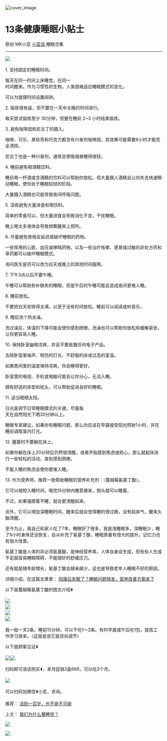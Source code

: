![cover_image](https://mmbiz.qpic.cn/mmbiz_jpg/A8SKDch4cJEMSbINRlP4JzyIBAxb9cEd6ibFuF93Tkbia4cibcrwBGyEb0r50WvxBMv5icYA0GDXVxGhotCJ3zVQfA/0?wx_fmt=jpeg)

#  13条健康睡眠小贴士

原创  MK小亚  [ 小亚说 ](https://mp.weixin.qq.com/mp/appmsgalbum?__biz=MzUxNDAwNTk0MQ==&action=getalbum&album_id=3089642634027024384#wechat_redirect) 睡眠合集

__ _ _ _ _

![](https://mmbiz.qpic.cn/mmbiz_jpg/A8SKDch4cJEMSbINRlP4JzyIBAxb9cEdeALGVjibklHzaXFDZaUqMwncWicPGM0dFZicQlNmW6Rib6cWQH1Lr3prjw/640?wx_fmt=jpeg)
​

  
1\.  坚持固定的睡眠时间。  

  

每天在同一时间上床睡觉，在同一  
时间醒来。作为习惯性的生物，人类很难适应睡眠模式的变化。

可以为就寝时间设置闹钟。

  
2\.  锻炼很有益，但不要在一天中太晚的时间进行。

  

每天尝试锻炼至少 30分钟，但要在睡前 2~3 小时结束锻炼。

  
3\.  避免咖啡因和尼古丁的摄入。

  

咖啡、可乐、某些茶和巧克力都含有兴奋剂咖啡因，其效果可能需要8小时才能完全清除。

尼古丁也是一种兴奋剂，通常会使吸烟者睡得很轻。

  
4\.  睡前避免喝酒精饮料。

  

睡前喝一杯酒或含酒精的饮料可以帮助你放松，但大量摄人酒精会让你失去快速眼动睡眠，使你处于睡眠较轻的阶段。

大量摄入酒精也可能导致夜间呼吸问题。

  
5\.  深夜避免大量进食和喝饮料。

  

简单的零食可以，但大量进食会导致消化不良，干扰睡眠。

晚上喝太多液体会导致频繁醒来上厕所。

  
6\.  尽量避免使用会延迟或破坏睡眠的药物。

  

一些常用的心脏、血压或哮喘药物，以及一些治疗咳嗽、感冒或过敏的非处方药和草药都可以破坏睡眠模式。

询问医生是否可以改为白天或晚上的其他时间服用。

  
7\.  下午3点以后不要午睡。

  

午睡可以帮助弥补缺失的睡眠，但是午后的午睡可能会造成夜间更难人睡。

  
8\.  睡前放松。

  

不要把白天安排得太满，以至于没有时间放松。睡前可以阅读或听音乐。

  
9\.  睡前洗个热水澡。

  

洗过澡后，体温的下降可能会使你感到困倦，洗澡也可以帮助你放松和缓解紧张，让你更容易入睡。

  

10\.  保持卧室幽暗凉爽，并且不要放置任何电子产品。

  

去除卧室里噪声、明亮的灯光、不舒服的床或过高的室温。

  

如果房间里的温度保持凉爽，你会睡得更好。

  

卧室里的电视、手机或电脑可能会让你分心，无法入睡。

  

拥有舒适的床垫和枕头，可以帮助促进良好的睡眠。

  
11\.  适当晒晒太阳。

  

日光是调节日常睡眠模式的关键。尽量每  
天在自然阳光下晒30分钟以上。

  

睡眠专家建议，如果你有睡眠问题，那么你应该在早晨接受阳光照射1小时，并在睡前调暗室内灯光。

  
12\.  醒着时不要躺在床上。

  

如果你躺在床上20分钟后仍然很清醒，或者开始感到焦虑或担心，那么就起床进行一些轻松的活动，直到感到困倦。

不能入睡的焦虑会使你更难入睡。

  

13\.  作为营养师，推荐一款帮助睡眠的营养补充剂：〈蔓越莓氨基丁酸〉。

  

它可以缩短入睡时间，喝完15分钟内睡意袭来，倒头就可以睡着。

不过，如果强撑着不睡，就会更清醒起来。

  

另外，它可以增加深睡眠时间，醒来后就会觉得睡的很过瘾，没有起床气，醒来头脑清醒。

  

至今为止，我自己和家人吃了7年，睡眠好了很多，我是浅睡眠多，深睡眠少，睡了8小时身体还没恢复，自从补充了氨基丁酸，睡眠质量有很大的提升。记忆力也有很大改善。

  

氨基丁酸是人体的非必须氨基酸，是神经营养素，人体自身会生成，但有些人生成不足就容易睡眠障碍，不能很好的舒缓压力。

  

还有就是随年龄增长，氨基丁酸会越来越少，这也是导致老年人睡眠不好的原因。

  

详细介绍，在这篇文章里： [ 阳康后失眠了？睡眠问题频发，营养改善方案来了
](https://mp.weixin.qq.com/s?__biz=MzUxNDAwNTk0MQ==&mid=2247484798&idx=1&sn=3da29f03914e9e25f8d1ddf10260219c&scene=21#wechat_redirect)

  

以下是蔓越莓氨基丁酸的图文介绍⬇️

![](https://mmbiz.qpic.cn/mmbiz_jpg/A8SKDch4cJEMSbINRlP4JzyIBAxb9cEd6bqOhsB1f6bO2WF0icec23shZKZQeDOqcVqIX2u4B5afL4XsoIDI83Q/640?wx_fmt=jpeg)
​  
![](https://mmbiz.qpic.cn/mmbiz_jpg/A8SKDch4cJEMSbINRlP4JzyIBAxb9cEdyf5Mz7qSd3mxBEPbnW6MzcyABL5kfhKZkTiauMZRUpJEN32Ks1Fec4w/640?wx_fmt=jpeg)
​  
![](https://mmbiz.qpic.cn/mmbiz_jpg/A8SKDch4cJEMSbINRlP4JzyIBAxb9cEd3YwGChv3XUYCslaJvmUadCTfhQpQjn09I4icicfPyCAmy2W9Q6qsTfIg/640?wx_fmt=jpeg)
​  
![](https://mmbiz.qpic.cn/mmbiz_jpg/A8SKDch4cJEMSbINRlP4JzyIBAxb9cEdiaOicdwmAAoZuIdnr4iannia0QM0ap62LBJjS0u3NtgYzPHkdCSowEHOPQ/640?wx_fmt=jpeg)
​

  

我一般一天2条，睡前15分钟，可以干吃1～2条。有时早晨或午后吃1包，提高工作学习效率。（这就是说它是双向调节）

  

以下是顾客见证⬇️

  

![](https://mmbiz.qpic.cn/mmbiz_jpg/A8SKDch4cJEMSbINRlP4JzyIBAxb9cEdDoQ6ynXnbZfYYJJzB1TShHcHrWPBUJTADXecQ08IPd5CztnzZBXBqw/640?wx_fmt=jpeg)
​
![](https://mmbiz.qpic.cn/mmbiz_jpg/A8SKDch4cJEMSbINRlP4JzyIBAxb9cEdBXPHjb6bLnljc4icrcgforYrE9AKo6pKQkgicESDPNTWECic2TLCib2oQg/640?wx_fmt=jpeg)
​  
  

扫码即可进店购买⬇️，本月促销3盒666，可以吃3个月。

  

![](https://mmbiz.qpic.cn/mmbiz_jpg/A8SKDch4cJEMSbINRlP4JzyIBAxb9cEdlY2qXVWnsqoktbgu2KrxDpzePFkWicLwmFxLm6gdDXsHpjKia1tFwGGw/640?wx_fmt=jpeg)
​  

  

可以扫码加微信⬇️小亚，咨询。

  
  
  

推荐： [ 活到一百岁，也不是不可能
](http://mp.weixin.qq.com/s?__biz=MzUxNDAwNTk0MQ==&mid=2247483704&idx=1&sn=dfbbe1321750ce81b34879745eea796b&chksm=f94dcfe2ce3a46f4d523630b552fa2c792af6b85392f0f7001b73b2629da0756981ddc719b0c&scene=21#wechat_redirect)  

上文： [ 我们为什么要睡觉？
](https://mp.weixin.qq.com/s?__biz=MzUxNDAwNTk0MQ==&mid=2247484972&idx=1&sn=7425c5641ae93f6de9093796182e9e3b&scene=21#wechat_redirect)

![](https://mmbiz.qpic.cn/mmbiz_gif/b96CibCt70iaZ7Bia3Wm91cEuWhERXfCYjTia9tf7aMjVBNRETSa2NpGjCV6tyNvgCLos8LBgwEgxcwaIw8zdOsG7A/640?wx_fmt=gif)

![](https://mmbiz.qpic.cn/mmbiz_jpg/A8SKDch4cJEicCnqTxiatgGquhIicZ1wJ1Dth5YOOzoYV7U4N3HmiaO0vVAzjOpBVdtF0gnL632Fc7HqiaDmgveQDEw/640?wx_fmt=jpeg)
